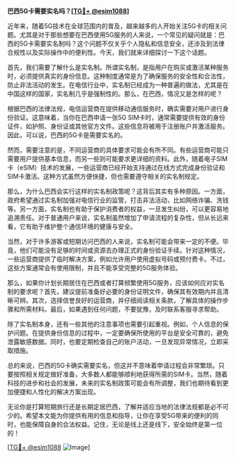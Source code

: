 **巴西5G卡需要实名吗？[[TG💪+ @esim1088](https://t.me/s/esim1088)]**

近年来，随着5G技术在全球范围内的普及，越来越多的人开始关注5G卡的相关问题。尤其是对于那些想要在巴西使用5G服务的人来说，一个常见的疑问就是：巴西的5G卡需要实名制吗？这个问题不仅关乎个人隐私和信息安全，还涉及到法律合规性以及实际操作中的便利性。今天，我们就来详细探讨一下这个话题。

首先，我们需要了解什么是实名制。所谓实名制，是指用户在购买或激活某种服务时，必须提供真实的身份信息。这种制度通常是为了确保服务的安全性和合法性，防止非法活动的发生。在电信行业中，实名制已经成为一种普遍的做法，尤其是在中国这样的国家，实名制几乎是强制性的。那么，在巴西，情况又是怎样的呢？

根据巴西的法律法规，电信运营商在提供移动通信服务时，确实需要对用户进行身份验证。这意味着，当你在巴西申请一张5G SIM卡时，通常需要提供有效的身份证件，如护照、身份证或其他官方文件。这些信息将被用于注册账户并激活服务。因此，可以说，巴西的5G卡是需要实名的。

然而，需要注意的是，不同运营商的具体要求可能会有所不同。有些运营商可能只需要用户提供基本信息，而另一些则可能要求更详细的资料。此外，随着电子SIM卡（eSIM）技术的发展，一些运营商已经开始支持通过在线方式完成身份验证和SIM卡激活。这种方式虽然方便快捷，但也需要遵守相关的实名制规定。

那么，为什么巴西会实行这样的实名制政策呢？这背后其实有多种原因。一方面，政府希望通过实名制加强对电信行业的监管，打击非法活动，比如网络诈骗、洗钱等。另一方面，实名制也有助于保护消费者的权益，一旦发生纠纷，可以更容易地追溯责任。对于普通用户来说，实名制虽然增加了申请流程的复杂性，但从长远来看，它有助于维护整个通信环境的健康与安全。

当然，对于许多游客或短期访问巴西的人来说，实名制可能会带来一定的不便。毕竟，他们可能没有足够的时间或资源去办理正式的身份验证手续。针对这种情况，一些运营商提供了临时解决方案，例如允许用户使用虚拟号码或预付费卡。不过，这些方案通常会有使用限制，并且不能享受完整的5G服务体验。

那么，如果你计划长期居住在巴西或者打算频繁使用5G服务，应该如何应对实名制的要求呢？首先，建议提前准备好必要的身份证明文件，确保其有效期内并且清晰可辨。其次，选择信誉良好的运营商，并仔细阅读相关条款，了解具体的操作步骤和所需材料。最后，如果遇到任何问题，不要犹豫，及时联系客服寻求帮助。

除了实名制本身，还有一些其他的注意事项也需要引起重视。例如，个人信息的保护问题。在提供身份信息的过程中，一定要确保所使用的平台是安全可靠的，避免泄露敏感数据。同时，也要定期检查自己的账户活动，一旦发现异常情况，立即采取措施。

总的来说，巴西的5G卡确实需要实名，但这并不意味着申请过程会非常繁琐。只要按照相关规定做好准备，大多数人都能够顺利地获得所需的SIM卡。当然，随着科技的进步和社会的发展，未来的实名制政策可能会有所调整，我们也期待看到更加便捷和人性化的解决方案出现。

无论你是打算短期旅行还是长期定居巴西，了解并适应当地的法律法规都是必不可少的。希望本文能为你提供有用的信息和指导，让你在享受5G带来的便利的同时，也能保障自身的合法权益。记住，无论是线上还是线下，安全始终是第一位的！

[[TG💪+ @esim1088](https://t.me/s/esim1088) ![Image](https://i.postimg.cc/4NQfJmqS/Snipaste-2025-05-13-00-14-12.png)]